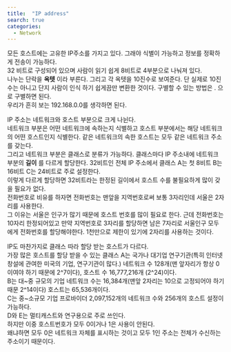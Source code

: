 ```yaml
---
title:  "IP address"
search: true
categories: 
  - Network
---
```


모든 호스트에는 고유한 IP주소를 가지고 있다. 그래야 식별이 가능하고 정보를 정확하게 전송이 가능하다.  
32 비트로 구성되어 있으며 사람이 읽기 쉽게 8비트로 4부분으로 나눠져 있다.  
나누는 단락을 __옥텟__ 이라 부른다. 그리고 각 옥텟을 10진수로 보여준다. 단 실제로 10진수는 아니고 단지 사람이 인식 하기 쉽게끔만 변환한 것이다.
구별할 수 있는 방법은 . 으로 구별하면 된다.  
우리가 흔히 보는 192.168.0.0를 생각하면 된다.  

IP 주소는 네트워크와 호스트 부분으로 크게 나뉜다.   
네트워크 부분은 어떤 네트워크에 속하는지 식별하고 호스트 부분에서는 해당 네트워크의 어떤 호스트인지 식별한다. 같은 네트워크의 속한 호스트는 모두 같은 네트워크 주소를 갖는다.  
그리고 네트워크 부분은 클래스로 분류가 가능하다. 클래스마다 IP 주소내에 네트워크 부분의 __길이__ 를 다르게 할당한다. 32비트인 전체 IP 주소에서 
클래스 A는 첫 8비트 B는 16비트 C는 24비트로 주로 설정한다.  
이렇게 다르게 할당하면 32비트라는 한정된 길이에서 호스트 수를 불필요하게 많이 갖을 필요가 없다.  
전화번호로 비유를 하자면 전화번호는 맨앞을 지역번호로써 보통 3자리인데 서울은 2자리를 사용한다.  
그 이유는 서울은 인구가 많기 때문에 호스트 번호를 많이 필요로 한다. 근데 전화번호는 10자리 한정되어있고 만약 지역번호로 3자리를 할당하면 남은 7자리로 서울인구 모두에게 전화번호를 할당해야한다. 1천만으로 제한이 있기에 2자리를 사용하는 것이다.  

IP도 마찬가지로 클래스 따라 할당 받는 호스트가 다르다.  
가장 많은 호스트를 할당 받을 수 있는 클래스 A는 국가나 대기업 연구기관(특히 인터넷 창설에 관여한 미국의 기업, 연구기관이 많다.) 네트워크 수 128개(맨 앞자리가 항상 0이여야 하기 때문에 2^7이다), 호스트 수 16,777,216개 (2^24)이다.  
B는 대~중 규모의 기업 네트워크 수는 16,384개(맨앞 2자리는 10으로 고정되어야 하기 때문 2^14이다) 호스트는 65,536개이다.  
C는 중~소규모 기업 프로바이더 2,097,152개의 네트워크 수와 256개의 호스트 설정이 가능하다.  
D와 E는 멀티캐스트와 연구용으로 주로 쓰인다.  
하지만 이중 호스트번호가 모두 0이거나 1은 사용이 안된다.  
왜냐하면 모두 0은 네트워크 자체를 표시하는 것이고 모두 1인 주소는 전체가 수신하는 주소이기 때문이다. 

